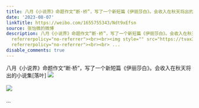 ```yaml
---
title: 八月《小说界》命题作文“断·桥”，写了一个新短篇《伊丽莎白》。会收入在秋天将出的小说集[落叶] [图片][图片]
date: '2023-08-07'
linkTitle: https://weibo.com/1655755343/Ndt9xEfsn
source: 张怡微的微博
description: 八月《小说界》命题作文“断·桥”，写了一个新短篇《伊丽莎白》。会收入在秋天将出的小说集[落叶] <img style="" src="https://tvax3.sinaimg.cn/large/62b0d24fly1hgo5cqzjw1j20qp0zkgo7.jpg"
  referrerpolicy="no-referrer"><br><br><img style="" src="https://tvax3.sinaimg.cn/large/62b0d24fly1hgo5cr45aej20u01sxq4o.jpg"
  referrerpolicy="no-referrer"><br><br> ...
disable_comments: true
---
```

八月《小说界》命题作文“断·桥”，写了一个新短篇《伊丽莎白》。会收入在秋天将出的小说集[落叶] <img style="" src="https://tvax3.sinaimg.cn/large/62b0d24fly1hgo5cqzjw1j20qp0zkgo7.jpg" referrerpolicy="no-referrer"><br><br><img style="" src="https://tvax3.sinaimg.cn/large/62b0d24fly1hgo5cr45aej20u01sxq4o.jpg" referrerpolicy="no-referrer"><br><br> ...